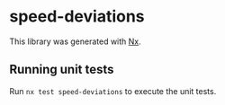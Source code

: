# speed-deviations

This library was generated with [Nx](https://nx.dev).

## Running unit tests

Run `nx test speed-deviations` to execute the unit tests.
